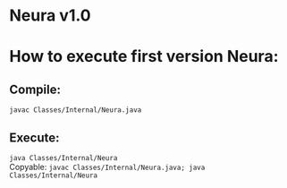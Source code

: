 # Neura v1.0

# How to execute first version Neura:
## Compile: 
``javac Classes/Internal/Neura.java``

## Execute:
``java Classes/Internal/Neura``<br>
Copyable:
``javac Classes/Internal/Neura.java;
  java Classes/Internal/Neura``
